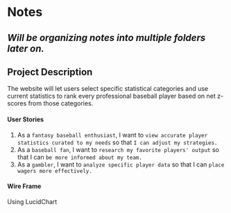 # Notes

## *Will be organizing notes into multiple folders later on.*

## Project Description

The website will let users select specific statistical categories and use current statistics to rank every professional baseball player based on net z-scores from those categories.

#### User Stories

1. As a ```fantasy baseball enthusiast```, I want to ```view accurate player statistics curated to my needs``` so that ```I can adjust my strategies.```
2. As a ```baseball fan```, I want to ```research my favorite players' output``` so that I can ```be more informed about my team.```
3. As a ```gambler```, I want to ```analyze specific player data``` so that I can ```place wagers more effectively.```

#### Wire Frame
Using LucidChart
